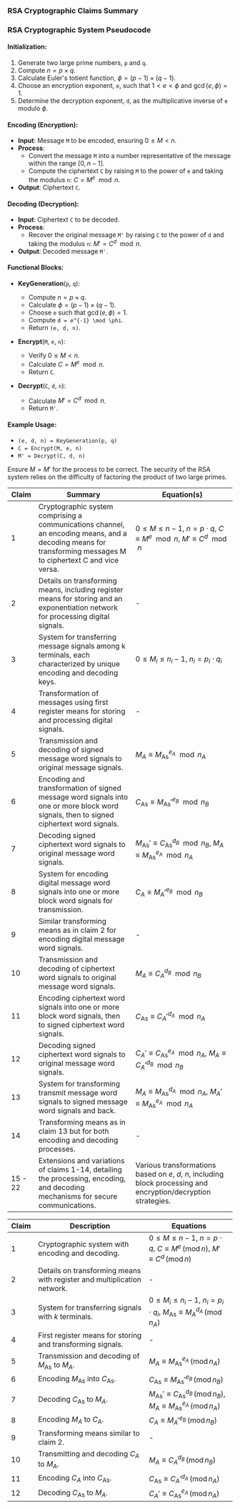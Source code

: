 
### RSA Cryptographic Claims Summary


### RSA Cryptographic System Pseudocode

#### Initialization:
1. Generate two large prime numbers, `p` and `q`.
2. Compute $n = p \times q$.
3. Calculate Euler's totient function, $\phi = (p-1) \times (q-1)$.
4. Choose an encryption exponent, `e`, such that $1 < e < \phi$ and $\gcd(e, \phi) = 1$.
5. Determine the decryption exponent, `d`, as the multiplicative inverse of `e` modulo $\phi$.

#### Encoding (Encryption):
- **Input**: Message `M` to be encoded, ensuring $0 \leq M < n$.
- **Process**:
  - Convert the message `M` into a number representative of the message within the range $[0, n-1]$.
  - Compute the ciphertext `C` by raising `M` to the power of `e` and taking the modulus `n`: $C = M^e \mod n$.
- **Output**: Ciphertext `C`.

#### Decoding (Decryption):
- **Input**: Ciphertext `C` to be decoded.
- **Process**:
  - Recover the original message `M'` by raising `C` to the power of `d` and taking the modulus `n`: $M' = C^d \mod n$.
- **Output**: Decoded message `M'`.

#### Functional Blocks:
- **KeyGeneration**(`p`, `q`):
  - Compute $n = p \times q$.
  - Calculate $\phi = (p-1) \times (q-1)$.
  - Choose `e` such that $\gcd(e, \phi) = 1$.
  - Compute `d = e^{-1} \mod \phi`.
  - Return `(e, d, n)`.

- **Encrypt**(`M`, `e`, `n`):
  - Verify $0 \leq M < n$.
  - Calculate $C = M^e \mod n$.
  - Return `C`.

- **Decrypt**(`C`, `d`, `n`):
  - Calculate $M' = C^d \mod n$.
  - Return `M'`.

#### Example Usage:
- `(e, d, n) = KeyGeneration(p, q)`
- `C = Encrypt(M, e, n)`
- `M' = Decrypt(C, d, n)`

Ensure $M = M'$ for the process to be correct. The security of the RSA system relies on the difficulty of factoring the product of two large primes.




| Claim | Summary | Equation(s) |
|-------|---------|-------------|
| 1 | Cryptographic system comprising a communications channel, an encoding means, and a decoding means for transforming messages M to ciphertext C and vice versa. | $0 \leq M \leq n-1$, $n = p \cdot q$, $C \equiv M^e \mod n$, $M' \equiv C^d \mod n$ |
| 2 | Details on transforming means, including register means for storing and an exponentiation network for processing digital signals. | - |
| 3 | System for transferring message signals among k terminals, each characterized by unique encoding and decoding keys. | $0 \leq M_i \leq n_i-1$, $n_i = p_i \cdot q_i$ |
| 4 | Transformation of messages using first register means for storing and processing digital signals. | - |
| 5 | Transmission and decoding of signed message word signals to original message signals. | $M_A \equiv M_{\text{As}}^{e_A} \mod n_A$ |
| 6 | Encoding and transformation of signed message word signals into one or more block word signals, then to signed ciphertext word signals. | $C_{\text{As}} \equiv M_{\text{As}}'^{e_B} \mod n_B$ |
| 7 | Decoding signed ciphertext word signals to original message word signals. | $M_{\text{As}}' \equiv C_{\text{As}}^{d_B} \mod n_B$, $M_A \equiv M_{\text{As}}^{e_A} \mod n_A$ |
| 8 | System for encoding digital message word signals into one or more block word signals for transmission. | $C_A \equiv M_A'^{e_B} \mod n_B$ |
| 9 | Similar transforming means as in claim 2 for encoding digital message word signals. | - |
| 10 | Transmission and decoding of ciphertext word signals to original message word signals. | $M_A \equiv C_A^{d_B} \mod n_B$ |
| 11 | Encoding ciphertext word signals into one or more block word signals, then to signed ciphertext word signals. | $C_{\text{As}} \equiv C_A'^{d_A} \mod n_A$ |
| 12 | Decoding signed ciphertext word signals to original message word signals. | $C_A' \equiv C_{\text{As}}^{e_A} \mod n_A$, $M_A \equiv C_A'^{d_B} \mod n_B$ |
| 13 | System for transforming transmit message word signals to signed message word signals and back. | $M_A \equiv M_{\text{As}}^{d_A} \mod n_A$, $M_A' \equiv M_{\text{As}}^{e_A} \mod n_A$ |
| 14 | Transforming means as in claim 13 but for both encoding and decoding processes. | - |
| 15 - 22 | Extensions and variations of claims 1-14, detailing the processing, encoding, and decoding mechanisms for secure communications. | Various transformations based on $e$, $d$, $n$, including block processing and encryption/decryption strategies. |



| Claim | Description | Equations |
|-------|-------------|-----------|
| 1 | Cryptographic system with encoding and decoding. | $0 \leq M \leq n-1$, $n = p \cdot q$, $C \equiv M^e \, (\text{mod} \, n)$, $M' \equiv C^d \, (\text{mod} \, n)$ |
| 2 | Details on transforming means with register and multiplication network. | - |
| 3 | System for transferring signals with $k$ terminals. | $0 \leq M_i \leq n_i-1$, $n_i = p_i \cdot q_i$, $M_{\text{As}} \equiv M_A^{d_A} \, (\text{mod} \, n_A)$ |
| 4 | First register means for storing and transforming signals. | - |
| 5 | Transmission and decoding of $M_{\text{As}}$ to $M_A$. | $M_A \equiv M_{\text{As}}^{e_A} \, (\text{mod} \, n_A)$ |
| 6 | Encoding $M_{\text{As}}$ into $C_{\text{As}}$. | $C_{\text{As}} \equiv M_{\text{As}}'^{e_B} \, (\text{mod} \, n_B)$ |
| 7 | Decoding $C_{\text{As}}$ to $M_A$. | $M_{\text{As}}' \equiv C_{\text{As}}^{d_B} \, (\text{mod} \, n_B)$, $M_A \equiv M_{\text{As}}^{e_A} \, (\text{mod} \, n_A)$ |
| 8 | Encoding $M_A$ to $C_A$. | $C_A \equiv M_A'^{e_B} \, (\text{mod} \, n_B)$ |
| 9 | Transforming means similar to claim 2. | - |
| 10 | Transmitting and decoding $C_A$ to $M_A$. | $M_A \equiv C_A^{d_B} \, (\text{mod} \, n_B)$ |
| 11 | Encoding $C_A$ into $C_{\text{As}}$. | $C_{\text{As}} \equiv C_A'^{d_A} \, (\text{mod} \, n_A)$ |
| 12 | Decoding $C_{\text{As}}$ to $M_A$. | $C_A' \equiv C_{\text{As}}^{e_A} \, (\text{mod} \, n_A)$ |
